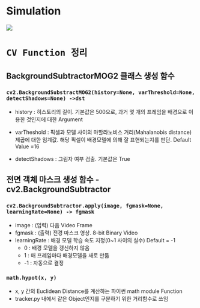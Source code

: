 # Simulation 
![](Result.gif)


# `CV Function 정리`
## BackgroundSubtractorMOG2 클래스 생성 함수 

###  ```cv2.BackgroundSubstractMOG2(history=None, varThreshold=None, detectShadows=None) ->dst ```
- history : 히스토리의 길이. 기본값은 500으로, 과거 몇 개의 프레임을 배경으로 이용한 것인지에 대한 Argument

- varTheshold : 픽셀과 모델 사이의 마할라노비스 거리(Mahalanobis distance) 제곱에 대한 임계값. 해당 픽셀이 
배경모델에 의해 잘 표현되는지를 판단. Default Value =16

- detectShadows : 그림자 여부 검출. 기본값은 True 



## 전면 객체 마스크 생성 함수 - cv2.BackgroundSubtractor
### ```cv2.BackgroundSubtractor.apply(image, fgmask=None, learningRate=None) -> fgmask```

* image : (입력) 다음 Video Frame
* fgmask : (출력) 전경 마스크 영상. 8-bit Binary Video
* learningRate : 배경 모델 학습 속도 지정(0~1 사이의 실수) Default = -1 
    - 0 : 배경 모델을 갱신하지 않음
    - 1 : 매 프레임마다 배경모델을 새로 만듦
    - -1 : 자동으로 결정



### ```math.hypot(x, y)```
* x, y 간의 Euclidean Distance를 계산하는 파이썬 math module Function 
* tracker.py 내에서 같은 Object인지를 구분하기 위한 거리함수로 쓰임

